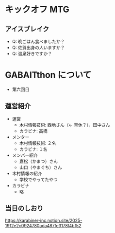 # キックオフ MTG

## アイスブレイク

- Q: 晩ごはん食べましたか？
- Q: 佐賀出身の人いますか？
- Q: 温泉好きですか？

# GABAITthon について

- 第六回目

## 運営紹介

- 運営
  - 木村情報技術: 西地さん（← 育休？），田中さん
  - カラビナ: 高橋
- メンター
  - 木村情報技術: ２名
  - カラビナ: １名
- メンバー紹介
  - 嘉松（かまつ）さん
  - 山口（やまぐち）さん
- 木村情報の紹介
  - 学校でやってたやつ
- カラビナ
  - 略

## 当日のしおり

https://karabiner-inc.notion.site/2025-1912e2c0924780ada487fe3178f4bf52
